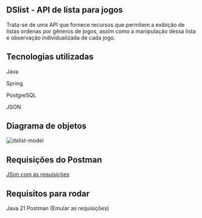## DSlist - API de lista para jogos
Trata-se de uma API que fornece recursos que permitem a exibição de listas ordenas por gêneros de jogos, assim como a manipulação dessa lista e observação individualizada de cada jogo.

## Tecnologias utilizadas
Java

Spring

PostgreSQL

JSON

## Diagrama de objetos
![dslist-model](https://github.com/user-attachments/assets/6c364320-7046-4856-9f84-3f21675bef51)

## Requisições do Postman
[JSon com as requisições](https://github.com/user-attachments/files/18562283/DSList.postman_collection.json)

## Requisitos para rodar
Java 21
Postman (Emular as requisições)
